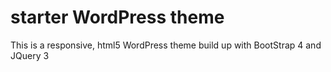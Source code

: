 # starter WordPress theme
This is a responsive, html5 WordPress theme build up with BootStrap 4 and JQuery 3
